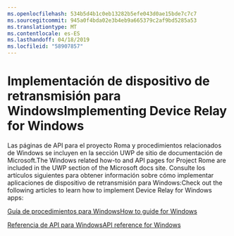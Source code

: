 ```yaml
---
ms.openlocfilehash: 534b5d4b1c0eb13282b5efe043d0ae15bde7c7c7
ms.sourcegitcommit: 945a0f4bda02e3b4eb9a665379c2af9bd5285a53
ms.translationtype: MT
ms.contentlocale: es-ES
ms.lasthandoff: 04/18/2019
ms.locfileid: "58907857"
---
```

# <a name="implementing-device-relay-for-windows"></a><span data-ttu-id="12a98-101">Implementación de dispositivo de retransmisión para Windows</span><span class="sxs-lookup"><span data-stu-id="12a98-101">Implementing Device Relay for Windows</span></span>

<span data-ttu-id="12a98-102">Las páginas de API para el proyecto Roma y procedimientos relacionados de Windows se incluyen en la sección UWP de sitio de documentación de Microsoft.</span><span class="sxs-lookup"><span data-stu-id="12a98-102">The Windows related how-to and API pages for Project Rome are included in the UWP section of the Microsoft docs site.</span></span> <span data-ttu-id="12a98-103">Consulte los artículos siguientes para obtener información sobre cómo implementar aplicaciones de dispositivo de retransmisión para Windows:</span><span class="sxs-lookup"><span data-stu-id="12a98-103">Check out the following articles to learn how to implement Device Relay for Windows apps:</span></span>

[<span data-ttu-id="12a98-104">Guía de procedimientos para Windows</span><span class="sxs-lookup"><span data-stu-id="12a98-104">How to guide for Windows</span></span>](https://docs.microsoft.com/windows/uwp/launch-resume/connected-apps-and-devices)

[<span data-ttu-id="12a98-105">Referencia de API para Windows</span><span class="sxs-lookup"><span data-stu-id="12a98-105">API reference for Windows</span></span>](https://docs.microsoft.com/uwp/api/Windows.System.RemoteSystems)